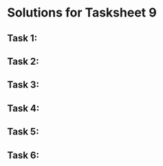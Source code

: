 # Solutions for Tasksheet 9

## Task 1:

## Task 2:

## Task 3:

## Task 4:

## Task 5:

## Task 6:
